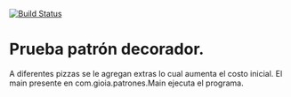 [![Build Status](https://travis-ci.org/lucas-gio/decorator1.svg?branch=master)](https://travis-ci.org/lucas-gio/decorator1)
# Prueba patrón decorador.
A diferentes pizzas se le agregan extras lo cual aumenta el costo inicial.
El main presente en com.gioia.patrones.Main ejecuta el programa.
